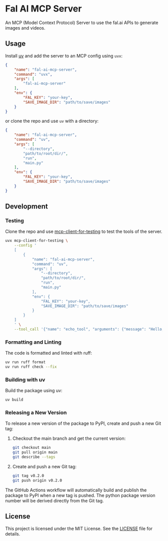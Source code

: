# Fal AI MCP Server

An MCP (Model Context Protocol) Server to use the fal.ai APIs to generate images and videos.

## Usage

Install [uv](https://docs.astral.sh/uv/) and add the server to an MCP config using `uvx`:

```json
{
    "name": "fal-ai-mcp-server",
    "command": "uvx",
    "args": [
        "fal-ai-mcp-server"
    ],
    "env": {
        "FAL_KEY": "your-key",
        "SAVE_IMAGE_DIR": "path/to/save/images"
    }
}
```

or clone the repo and use `uv` with a directory:

```json
{
    "name": "fal-ai-mcp-server",
    "command": "uv",
    "args": [
        "--directory",
        "path/to/root/dir/",
        "run",
        "main.py"
    ],
    "env": {
        "FAL_KEY": "your-key",
        "SAVE_IMAGE_DIR": "path/to/save/images"
    }
}
```

## Development

### Testing

Clone the repo and use [mcp-client-for-testing](https://github.com/piebro/mcp-client-for-testing) to test the tools of the server.

```bash
uvx mcp-client-for-testing \
    --config '
    [
        {
            "name": "fal-ai-mcp-server",
            "command": "uv",
            "args": [
                "--directory", 
                "path/to/root/dir/", 
                "run", 
                "main.py"
            ],
            "env": {
                "FAL_KEY": "your-key",
                "SAVE_IMAGE_DIR": "path/to/save/images"
            }
        }
    ]
    ' \
    --tool_call '{"name": "echo_tool", "arguments": {"message": "Hello, world!"}}'
```

### Formatting and Linting

The code is formatted and linted with ruff:

```bash
uv run ruff format
uv run ruff check --fix
```

### Building with uv

Build the package using uv:

```bash
uv build
```

### Releasing a New Version

To release a new version of the package to PyPI, create and push a new Git tag:

1. Checkout the main branch and get the current version:
   ```bash
   git checkout main
   git pull origin main
   git describe --tags
   ```

2. Create and push a new Git tag:
   ```bash
   git tag v0.2.0
   git push origin v0.2.0
   ```

The GitHub Actions workflow will automatically build and publish the package to PyPI when a new tag is pushed.
The python package version number will be derived directly from the Git tag.

## License

This project is licensed under the MIT License. See the [LICENSE](LICENSE) file for details.
